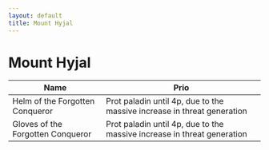 ```yaml
---
layout: default
title: Mount Hyjal
---
```


# Mount Hyjal

| Name                              | Prio                                                                    |
| --------------------------------- | ----------------------------------------------------------------------- |
| Helm of the Forgotten Conqueror   | Prot paladin until 4p, due to the massive increase in threat generation |
| Gloves of the Forgotten Conqueror | Prot paladin until 4p, due to the massive increase in threat generation |